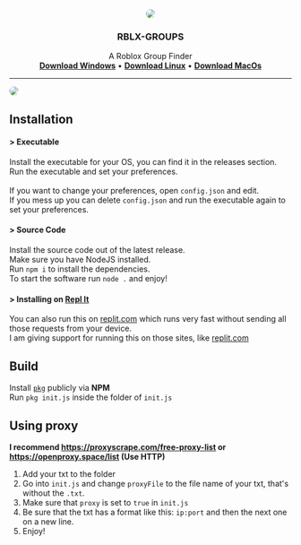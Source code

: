 <div id="top"></div>

<div align="center">
    <a><img align="center" src="https://cdn.discordapp.com/attachments/925709542778617916/925733130009206827/rblx_groups.png" style="border-radius: 50%;" /></a>
    <strong><h3>RBLX-GROUPS</h3></strong>
    <p>A Roblox Group Finder<br /><a href="https://github.com/cloudzonegit/RBLX-GROUPS/releases/latest/download/init-win.exe"><strong>Download Windows</strong></a> • <a href="https://github.com/cloudzonegit/RBLX-GROUPS/releases/latest/download/init-linux"><strong>Download Linux</strong></a> • <a href="https://github.com/cloudzonegit/RBLX-GROUPS/releases/latest/download/init-macos"><strong>Download MacOs</strong></a></p><hr />
</div>

<img src="https://cdn.discordapp.com/attachments/925709542778617916/925720819739541514/unknown.png" style="border-radius: 8px;">
<!--<img src="https://cdn.discordapp.com/attachments/906456481589768192/925496524304187393/unknown.png">-->

## Installation
#### > Executable
Install the executable for your OS, you can find it in the releases section.<br />Run the executable and set your preferences.<br /><br />If you want to change your preferences, open `config.json` and edit.<br />If you mess up you can delete `config.json` and run the executable again to set your preferences.

#### > Source Code
Install the source code out of the latest release.<br />Make sure you have NodeJS installed.<br />Run `npm i` to install the dependencies.<br />To start the software run `node .` and enjoy!

#### > Installing on [Repl It](https://replit.com)
You can also run this on [replit.com](https://replit.com) which runs very fast without sending all those requests from your device.<br />I am giving support for running this on those sites, like [replit.com](https://replit.com)

## Build
Install [`pkg`](https://www.npmjs.com/package/pkg) publicly via **NPM**<br />
Run `pkg init.js` inside the folder of `init.js`

## Using proxy
<strong>I recommend https://proxyscrape.com/free-proxy-list or https://openproxy.space/list (Use HTTP)</strong>
1. Add your txt to the folder
2. Go into `init.js` and change `proxyFile` to the file name of your txt, that's without the `.txt`.
3. Make sure that `proxy` is set to `true` in `init.js`
4. Be sure that the txt has a format like this: `ip:port` and then the next one on a new line.
5. Enjoy!
